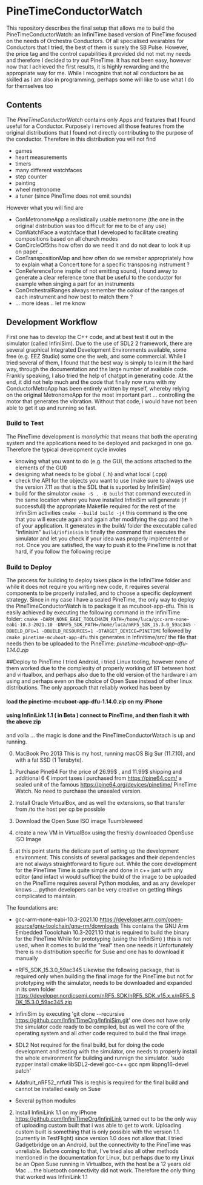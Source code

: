 # PineTimeConductorWatch
This repository describes the final setup that allows me to build the PineTimeConductorWatch: an InfiniTime based version of PineTime focused on the needs of Orchestra Conductors. Of all specialised wearables for Conductors that I tried, the best of them is surely the  SB Pulse. However, the price tag and the control capabilities it provided did not met my needs and therefore I decided to try out PineTime. It has not been easy, however now that I achieved the first results, it is highly rewarding and the appropriate way for me. While I recognize that not all conductors
be as skilled as I am also in programming, perhaps some will like to use what I  do for themselves too

## Contents
The *PineTimeConductorWatch* contains only Apps and features that I found useful for a Conductor. 
Purposely i removed all those features from the original distributions that I found not directly contributing to the purpose of the conductor.
Therefore in this distribution you will not find
- games
- heart measurements
- timers
- many different watchfaces
- step counter
- painting
- wheel metronome
- a tuner (since PineTime does not emit sounds)

However what you will find are
- ConMetronomeApp
  a realistically usable metronome (the one in the original distribution was too difficult for me to be of any use)
- ConWatchFace
  a watchface that I developed to facilitate creating compositions based on all church modes
- ConCircleOf5ths
  how often do we need it and do not dear to look it up on paper ..
- ConTranspositionMap
  and how often do we remeber appropriately how to explain what a Concert tone for a specific transposing instrument ?
- ConReferenceTone
  inspite of not emitting sound, i found away to generate a clear reference tone that be useful to the conductor for example when singing
  a part for an instruments
- ConOrchestralRanges
  always remember the colour of the ranges of each instrument and how best to match them ?
- ... more ideas .. let me know


## Development Workflow
First one has to develop the C++ code, and at best test it out in the simulator (called InfiniSim). 
Due to the use of SDL2 2 framework, there are several graphical Integrated Development Environments available, some free (e.g. EEZ Studio) some one the web, and some commercial. While I tried several of them, I found that the best way is simply to learn it the hard way, through the documentation and the large number of available code. Frankly speaking, I also tried the help of chatgpt in generating code. At the end, it did not help much and the code that finally now runs with my ConductorMetroApp has been entirely written by myself, whereby relying on the original MetronomeApp for the most important part ... controlling the motor that generates the vibration. Without that code, i would have not been able to get it up and running so fast.



### Build to Test
The PineTime development is *monolythic* that means that both the operating system and the applications need to be deployed and packaged in one go. Therefore the typical development cycle involes
- knowing what you want to do (e.g. the GUI, the actions attached to the elements of the GUI)
- designing what needs to be global ( .h) and what local (.cpp)
- check the API for the objects you want to use (make sure to always use the version 7.11 as that is the SDL that is suported by InfiniSim)
- build for the simulator
`
cmake -S . -B build
`
that command executed in the same location where you have installed InfiniSim will generate (if successfull) the appropriate Makefile required for the rest of the InfiniSim activities
`
cmake --build build -j4
`
this command is the one that you will execute again and again after modifying the cpp and the h of your application. It generates in the build/ folder the executable called "infinisim"
`
build/infinisim
`
is finally the command that executes the simulator and let you check if your idea was properly implemented or not.
Once you are satisfied, the way to push it to the PineTime is not that hard, if you follow the following recipe

### Build to Deploy
The  process for building to deploy takes place in the InfiniTime folder and while it does not require you writing new code,
it requires several components to be properly installed, and to choose a specific deployment strategy.
Since in my case I have a sealed PineTime, the only way to deploy the PineTimeConductorWatch is to package it as mcuboot-app-dfu.
This is easily achieved by executing the following command in the InfiniTime folder:
`
cmake -DARM_NONE_EABI_TOOLCHAIN_PATH=/home/luca/gcc-arm-none-eabi-10.3-2021.10 -DNRF5_SDK_PATH=/home/luca/nRF5_SDK_15.3.0_59ac345 -DBUILD_DFU=1 -DBUILD_RESOURCES=1 -DTARGET_DEVICE=PINETIME
`
followed by
`
cmake pinetime-mcuboot-app-dfu
`
this generates in Infinitime/src/ the file that needs then to be uploaded to the PineTime:
*pinetime-mcuboot-app-dfu-1.14.0.zip*

##Deploy to PineTime
I tried Android, i tried Linux tooling, however none of them worked due to the complexity of properly working of BT between host and virtualbox, and perhaps also due to the old version of the hardware i am using and perhaps even on the choice of Open Suse instead of
other linux distributions.
The only approach that reliably worked has been by
#### load the pinetime-mcuboot-app-dfu-1.14.0.zip on my iPhone
#### using InfiniLink 1.1 ( in Beta ) connect to PineTime, and then flash it with the above zip

and voila ... the magic is done and the PineTimeConductorWatach is up and running.


0. MacBook Pro 2013
This is my host, running macOS Big Sur (11.7.10), and with a fat SSD (1 Terabyte).

1. Purchase Pine64
For  the price of 26.99$ , and 11.99$ shipping and additional 6 € import taxes i purchased from https://pine64.com/ a sealed unit
of the famous https://pine64.org/devices/pinetime/ PineTime Watch. No need to purchase the unsealed version.

2. Install Oracle VirtualBox, and as well the extensions, so that transfer from /to the host per cp be possible

3. Download the Open Suse ISO image Tuumbleweed

4. create a new VM in VirtualBox using the freshly downloaded OpenSuse ISO Image

5. at this point starts the delicate part of setting up the development environment. This consists of several packages and their dependencies are not always straightforward to figure out. While the core development for the PineTime Time is quite simple and done in c++ just with any editor (and infact vi would suffice) the build of the image to be uploaded on the PineTime requires several Python modules, and as any developer knows ... python developers can be very creative on getting things complicated to maintain.

The foundations are:
- gcc-arm-none-eabi-10.3-2021.10
  https://developer.arm.com/open-source/gnu-toolchain/gnu-rm/downloads
  This contains the GNU Arm Embedded Tooolchain 10.3-2021.10 that is required to build the binary for the PineTime
  While for prototyping (using the InfiniSim) ) this is not used, when it comes to build the "real" then one needs it
  Unfortunately there is no distribution specific for Suse and one has to download it manually
  
- nRF5_SDK_15.3.0_59ac345
  Likewise the following package, that is required only when building the final image for the PineTime but not for prototyping
  with the simulator, needs to be downloaded and expanded in its own folder
  https://developer.nordicsemi.com/nRF5_SDK/nRF5_SDK_v15.x.x/nRF5_SDK_15.3.0_59ac345.zip
  
- InfiniSim
  by executing 'git clone --recursive https://github.com/InfiniTimeOrg/InfiniSim.git' one does not have only the simulator code ready to be 
  compiled, but as well the core of the operating system and all other code required to build the final image.

- SDL2
  Not required for the final build, but for doing the code development and testing with the simulator, one needs to properly
  install the whole environment for building and runnign the simulator.
  'sudo zypper install cmake libSDL2-devel gcc-c++ gcc npm libpng16-devel patch'
- Adafruit_nRF52_nrfutil
  This is reqhis is required for the final build and cannot be installed easily on Suse
- Several python modules

 

2. Install InfiniLink 1.1 on my iPhone
https://github.com/InfiniTimeOrg/InfiniLink turned out to be the only way of uploading custom built that i was able to get to work.
Uploading custom built is something that is only possible with the version 1.1. (currently in TestFlight) since version 1.0 does not allow that.
I tried Gadgetbridge on an Android, but the connectivity to the PineTime was unreliable.
Before coming to that, I've tried also all other methods mentioned in the documentation for Linux, but perhaps due to my Linux be an
Open Suse running in Virtualbox, with the host be a 12 years old Mac ... the bluetooth connectivity did not work.
Therefore the only thing that worked was InfiniLink 1.1

